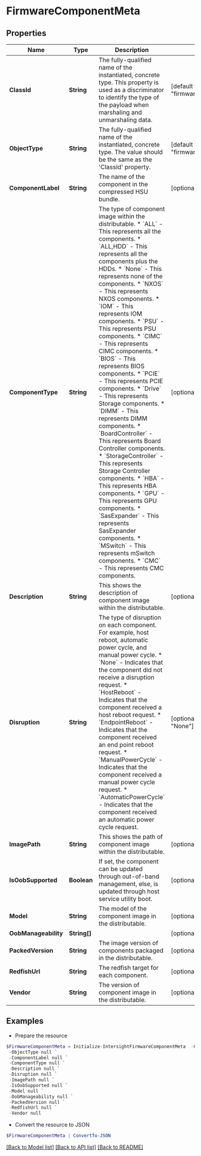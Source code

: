 # FirmwareComponentMeta
## Properties

Name | Type | Description | Notes
------------ | ------------- | ------------- | -------------
**ClassId** | **String** | The fully-qualified name of the instantiated, concrete type. This property is used as a discriminator to identify the type of the payload when marshaling and unmarshaling data. | [default to "firmware.ComponentMeta"]
**ObjectType** | **String** | The fully-qualified name of the instantiated, concrete type. The value should be the same as the &#39;ClassId&#39; property. | [default to "firmware.ComponentMeta"]
**ComponentLabel** | **String** | The name of the component in the compressed HSU bundle. | [optional] 
**ComponentType** | **String** | The type of component image within the distributable. * &#x60;ALL&#x60; - This represents all the components. * &#x60;ALL,HDD&#x60; - This represents all the components plus the HDDs. * &#x60;None&#x60; - This represents none of the components. * &#x60;NXOS&#x60; - This represents NXOS components. * &#x60;IOM&#x60; - This represents IOM components. * &#x60;PSU&#x60; - This represents PSU components. * &#x60;CIMC&#x60; - This represents CIMC components. * &#x60;BIOS&#x60; - This represents BIOS components. * &#x60;PCIE&#x60; - This represents PCIE components. * &#x60;Drive&#x60; - This represents Storage components. * &#x60;DIMM&#x60; - This represents DIMM components. * &#x60;BoardController&#x60; - This represents Board Controller components. * &#x60;StorageController&#x60; - This represents Storage Controller components. * &#x60;HBA&#x60; - This represents HBA components. * &#x60;GPU&#x60; - This represents GPU components. * &#x60;SasExpander&#x60; - This represents SasExpander components. * &#x60;MSwitch&#x60; - This represents mSwitch components. * &#x60;CMC&#x60; - This represents CMC components. | [optional] [default to "ALL"]
**Description** | **String** | This shows the description of component image within the distributable. | [optional] 
**Disruption** | **String** | The type of disruption on each component. For example, host reboot, automatic power cycle, and manual power cycle. * &#x60;None&#x60; - Indicates that the component did not receive a disruption request. * &#x60;HostReboot&#x60; - Indicates that the component received a host reboot request. * &#x60;EndpointReboot&#x60; - Indicates that the component received an end point reboot request. * &#x60;ManualPowerCycle&#x60; - Indicates that the component received a manual power cycle request. * &#x60;AutomaticPowerCycle&#x60; - Indicates that the component received an automatic power cycle request. | [optional] [default to "None"]
**ImagePath** | **String** | This shows the path of component image within the distributable. | [optional] 
**IsOobSupported** | **Boolean** | If set, the component can be updated through out-of-band management, else, is updated through host service utility boot. | [optional] 
**Model** | **String** | The model of the component image in the distributable. | [optional] 
**OobManageability** | **String[]** |  | [optional] 
**PackedVersion** | **String** | The image version of components packaged in the distributable. | [optional] 
**RedfishUrl** | **String** | The redfish target for each component. | [optional] 
**Vendor** | **String** | The version of component image in the distributable. | [optional] 

## Examples

- Prepare the resource
```powershell
$FirmwareComponentMeta = Initialize-IntersightFirmwareComponentMeta  -ClassId null `
 -ObjectType null `
 -ComponentLabel null `
 -ComponentType null `
 -Description null `
 -Disruption null `
 -ImagePath null `
 -IsOobSupported null `
 -Model null `
 -OobManageability null `
 -PackedVersion null `
 -RedfishUrl null `
 -Vendor null
```

- Convert the resource to JSON
```powershell
$FirmwareComponentMeta | ConvertTo-JSON
```

[[Back to Model list]](../README.md#documentation-for-models) [[Back to API list]](../README.md#documentation-for-api-endpoints) [[Back to README]](../README.md)

